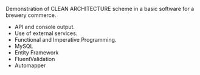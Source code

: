 Demonstration of CLEAN ARCHITECTURE scheme in a basic software for a brewery commerce.

- API and console output.
- Use of external services.
- Functional and Imperative Programming.
- MySQL
- Entity Framework
- FluentValidation
- Automapper

